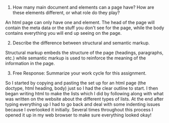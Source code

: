 1. How many main document <head> and <body> elements can a page have? How are these
elements different, or what role do they play?

An html page can only have one <head> and <body> element. The head of the page will
contain the meta data or the stuff you don't see for the page, while the body contains
everything you will end up seeing on the page.

2. Describe the difference between structural and semantic markup.

Structural markup embeds the structure of the page (headings, paragraphs, etc.) while semantic
markup is used to reinforce the meaning of the information in the page.

3. Free Response: Summarize your work cycle for this assignment.

So I started by copying and pasting the set up for an html page (the doctype, html
heading, body) just so I had the clear outline to start. I then began writing html
to make the lists which I did by following along with what was written on the website
about the different types of lists. At the end after typing everything up I had to go
back and deal with some indenting issues because I overlooked it initially. Several
times throughout this process I opened it up in my web browser to make sure everything
looked okay!
